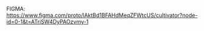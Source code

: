 FIGMA:
https://www.figma.com/proto/lAktBd1BFAHdMeqZFWtcUS/cultivator?node-id=0-1&t=ATriSW4DyPAOzvmy-1
